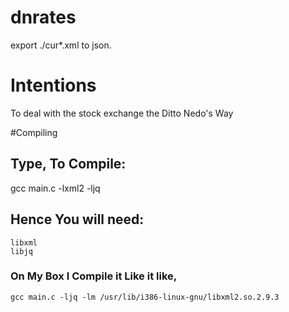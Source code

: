 # dnrates

export ./cur\*.xml to json.

# Intentions

To deal with the stock exchange the Ditto Nedo's Way

#Compiling 
## Type, To Compile:
 gcc main.c -lxml2 -ljq

## Hence You will need:
	libxml
	libjq

### On My Box I Compile it Like it like,
	gcc main.c -ljq -lm /usr/lib/i386-linux-gnu/libxml2.so.2.9.3

